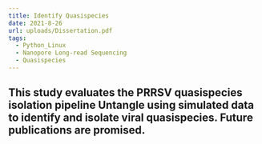 ```yaml
---
title: Identify Quasispecies
date: 2021-8-26
url: uploads/Dissertation.pdf
tags:
  - Python_Linux
  - Nanopore Long-read Sequencing
  - Quasispecies
---
```


This study evaluates the PRRSV quasispecies isolation pipeline Untangle using simulated data to identify and isolate viral quasispecies. Future publications are promised.
---
<!--more-->
